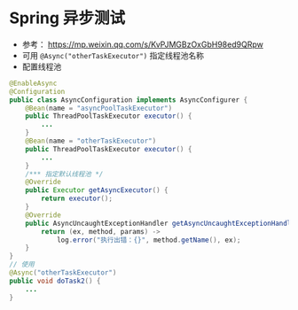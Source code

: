 # Spring 异步测试
- 参考： https://mp.weixin.qq.com/s/KvPJMGBzOxGbH98ed9QRpw
- 可用 `@Async("otherTaskExecutor")` 指定线程池名称
- 配置线程池
```Java
@EnableAsync
@Configuration
public class AsyncConfiguration implements AsyncConfigurer {
    @Bean(name = "asyncPoolTaskExecutor")
    public ThreadPoolTaskExecutor executor() {
        ...
    }
    @Bean(name = "otherTaskExecutor")
    public ThreadPoolTaskExecutor executor() {
        ...
    }
    /*** 指定默认线程池 */
    @Override
    public Executor getAsyncExecutor() {
        return executor();
    }
    @Override
    public AsyncUncaughtExceptionHandler getAsyncUncaughtExceptionHandler() {
        return (ex, method, params) ->
            log.error("执行出错：{}", method.getName(), ex);
    }
}
// 使用
@Async("otherTaskExecutor")
public void doTask2() {
    ...
}
```